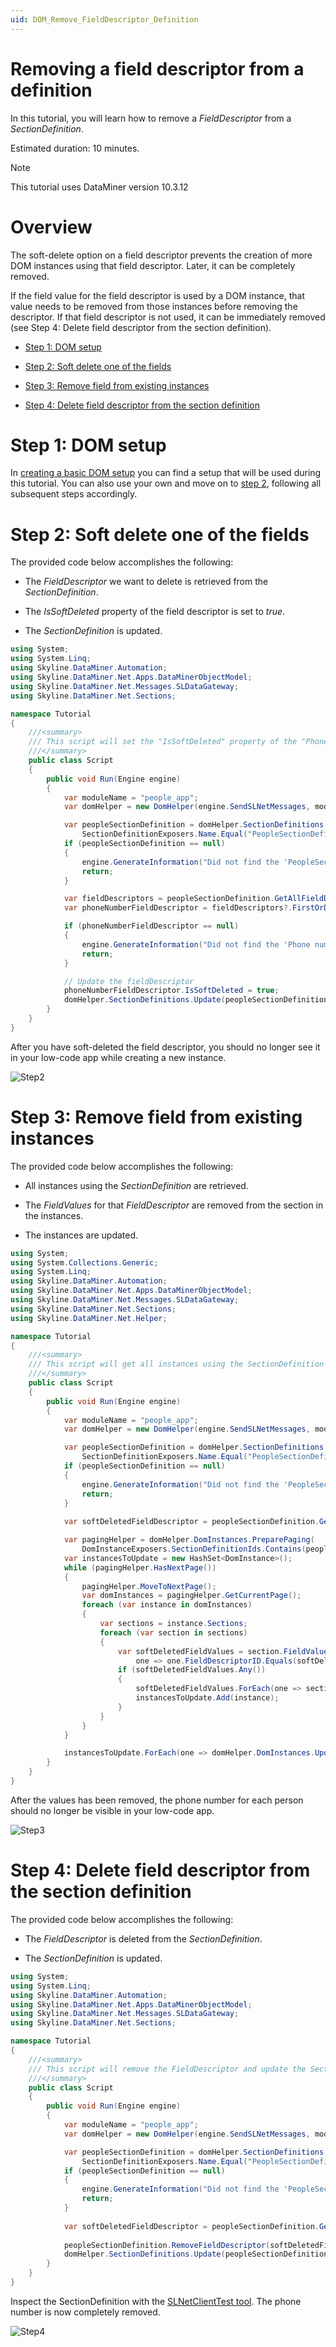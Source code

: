 ```yaml
---
uid: DOM_Remove_FieldDescriptor_Definition
---
```


# Removing a field descriptor from a definition

In this tutorial, you will learn how to remove a *FieldDescriptor* from a *SectionDefinition*.

Estimated duration: 10 minutes.

> [!NOTE]
> This tutorial uses DataMiner version 10.3.12

# Overview

The soft-delete option on a field descriptor prevents the creation of more DOM instances using that field descriptor. Later, it can be completely removed.

If the field value for the field descriptor is used by a DOM instance, that value needs to be removed from those instances before removing the descriptor. If that field descriptor is not used, it can be immediately removed (see Step 4: Delete field descriptor from the section definition).

- [Step 1: DOM setup](#step-1-dom-setup)

- [Step 2: Soft delete one of the fields](#step-2-soft-delete-one-of-the-fields)

- [Step 3: Remove field from existing instances](#step-3-remove-field-from-existing-instances)

- [Step 4: Delete field descriptor from the section definition](#step-4-delete-field-descriptor-from-the-dom-definition)

# Step 1: DOM setup
In [creating a basic DOM setup](xref:DOM_Create_Basic_Setup) you can find a setup that will be used during this tutorial. You can also use your own and move on to [step 2](#step-2-soft-delete-one-of-the-fields), following all subsequent steps accordingly.

# Step 2: Soft delete one of the fields

The provided code below accomplishes the following:

- The *FieldDescriptor* we want to delete is retrieved from the *SectionDefinition*. 

- The *IsSoftDeleted* property of the field descriptor is set to *true*. 

- The *SectionDefinition* is updated.

```C#
using System;
using System.Linq;
using Skyline.DataMiner.Automation;
using Skyline.DataMiner.Net.Apps.DataMinerObjectModel;
using Skyline.DataMiner.Net.Messages.SLDataGateway;
using Skyline.DataMiner.Net.Sections;

namespace Tutorial
{
    ///<summary>
    /// This script will set the "IsSoftDeleted" property of the "Phone number" FieldDescriptor of the SectionDefinition to true. 
    ///</summary>
    public class Script
    {
        public void Run(Engine engine)
        {
            var moduleName = "people_app";
            var domHelper = new DomHelper(engine.SendSLNetMessages, moduleName);

            var peopleSectionDefinition = domHelper.SectionDefinitions.Read(
                SectionDefinitionExposers.Name.Equal("PeopleSectionDefinition")).FirstOrDefault() as CustomSectionDefinition;
            if (peopleSectionDefinition == null)
            {
                engine.GenerateInformation("Did not find the 'PeopleSectionDefinition'");
                return;
            }

            var fieldDescriptors = peopleSectionDefinition.GetAllFieldDescriptors().ToList();
            var phoneNumberFieldDescriptor = fieldDescriptors?.FirstOrDefault(one => one.Name == "Phone number");

            if (phoneNumberFieldDescriptor == null)
            {
                engine.GenerateInformation("Did not find the 'Phone number' fieldDescriptor");
                return;
            }

            // Update the fieldDescriptor
            phoneNumberFieldDescriptor.IsSoftDeleted = true;
            domHelper.SectionDefinitions.Update(peopleSectionDefinition);
        }
    }
}
```

After you have soft-deleted the field descriptor, you should no longer see it in your low-code app while creating a new instance.

![Step2](~/user-guide/images/DOM_Remove_FieldDescriptor_Definition_Step2.png)

# Step 3: Remove field from existing instances

The provided code below accomplishes the following:

- All instances using the *SectionDefinition* are retrieved.

- The *FieldValues* for that *FieldDescriptor* are removed from the section in the instances. 

- The instances are updated. 

```C#
using System;
using System.Collections.Generic;
using System.Linq;
using Skyline.DataMiner.Automation;
using Skyline.DataMiner.Net.Apps.DataMinerObjectModel;
using Skyline.DataMiner.Net.Messages.SLDataGateway;
using Skyline.DataMiner.Net.Sections;
using Skyline.DataMiner.Net.Helper;

namespace Tutorial
{
    ///<summary>
    /// This script will get all instances using the SectionDefinition and delete the fields for the "Phone number" FieldDescriptor.
    ///</summary>
    public class Script
    {
        public void Run(Engine engine)
        {
            var moduleName = "people_app";
            var domHelper = new DomHelper(engine.SendSLNetMessages, moduleName);

            var peopleSectionDefinition = domHelper.SectionDefinitions.Read(
                SectionDefinitionExposers.Name.Equal("PeopleSectionDefinition")).FirstOrDefault() as CustomSectionDefinition;
            if (peopleSectionDefinition == null)
            {
                engine.GenerateInformation("Did not find the 'PeopleSectionDefinition'");
                return;
            }
            
            var softDeletedFieldDescriptor = peopleSectionDefinition.GetAllFieldDescriptors().First(one => one.IsSoftDeleted);

            var pagingHelper = domHelper.DomInstances.PreparePaging(
                DomInstanceExposers.SectionDefinitionIds.Contains(peopleSectionDefinition.GetID().Id));
            var instancesToUpdate = new HashSet<DomInstance>();
            while (pagingHelper.HasNextPage())
            {
                pagingHelper.MoveToNextPage();
                var domInstances = pagingHelper.GetCurrentPage();
                foreach (var instance in domInstances)
                {
                    var sections = instance.Sections;
                    foreach (var section in sections)
                    {
                        var softDeletedFieldValues = section.FieldValues.Where(
                            one => one.FieldDescriptorID.Equals(softDeletedFieldDescriptor.ID)).ToList();
                        if (softDeletedFieldValues.Any())
                        {
                            softDeletedFieldValues.ForEach(one => section.RemoveFieldValueById(one.FieldDescriptorID));
                            instancesToUpdate.Add(instance);
                        }
                    }
                }
            }

            instancesToUpdate.ForEach(one => domHelper.DomInstances.Update(one));
        }
	}
}
```

After the values has been removed, the phone number for each person should no longer be visible in your low-code app.

![Step3](~/user-guide/images/DOM_Remove_FieldDescriptor_Definition_Step3.png)

# Step 4: Delete field descriptor from the section definition

The provided code below accomplishes the following: 

- The *FieldDescriptor* is deleted from the *SectionDefinition*.

- The *SectionDefinition* is updated.

```C#
using System;
using System.Linq;
using Skyline.DataMiner.Automation;
using Skyline.DataMiner.Net.Apps.DataMinerObjectModel;
using Skyline.DataMiner.Net.Messages.SLDataGateway;
using Skyline.DataMiner.Net.Sections;

namespace Tutorial
{
    ///<summary>
    /// This script will remove the FieldDescriptor and update the SectionDefinition. 
    ///</summary>
    public class Script
    {
        public void Run(Engine engine)
        {
            var moduleName = "people_app";
            var domHelper = new DomHelper(engine.SendSLNetMessages, moduleName);

            var peopleSectionDefinition = domHelper.SectionDefinitions.Read(
                SectionDefinitionExposers.Name.Equal("PeopleSectionDefinition")).FirstOrDefault() as CustomSectionDefinition;
            if (peopleSectionDefinition == null)
            {
                engine.GenerateInformation("Did not find the 'PeopleSectionDefinition'");
                return;
            }
            
            var softDeletedFieldDescriptor = peopleSectionDefinition.GetAllFieldDescriptors().First(one => one.IsSoftDeleted);
            
            peopleSectionDefinition.RemoveFieldDescriptor(softDeletedFieldDescriptor.ID);
            domHelper.SectionDefinitions.Update(peopleSectionDefinition);
        }
    }
}
```

Inspect the SectionDefinition with the [SLNetClientTest tool](xref:Opening_the_SLNetClientTest_tool). The phone number is now completely removed.

![Step4](~/user-guide/images/DOM_Remove_FieldDescriptor_Definition_Step4.png)